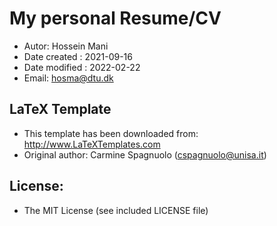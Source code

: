 # My personal Resume/CV
* Autor: Hossein Mani
* Date created  : 2021-09-16
* Date modified : 2022-02-22
* Email: hosma@dtu.dk


## LaTeX Template
* This template has been downloaded from: http://www.LaTeXTemplates.com
* Original author: Carmine Spagnuolo (cspagnuolo@unisa.it) 

## License:
* The MIT License (see included LICENSE file)
